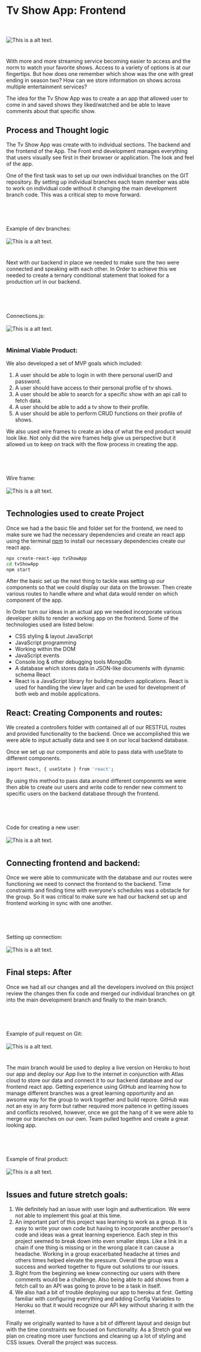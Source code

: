 # Tv Show App: Frontend



<br><br>
          ![This is a alt text.](https://github.com/Team-Steele/tvshowapp/blob/andrew/ImgAndGifs/project3searchEx.gif)
# 

With more and more streaming service becoming easier to access and the norm to watch your favorite shows. Access to a variety of options is at our fingertips. But how does one remember which show was the one with great ending in season two? How can we store information on shows across multiple entertainment services? 

The idea for the Tv Show App was to create a an app that allowed user to come in and saved shows they liked/watched and be able to leave comments about that specific show.

## Process and Thought logic

The Tv Show App was create with to individual sections. The backend and the frontend of the App. The Front end development manages everything that users visually see first in their browser or application. The look and feel of the app. 

One of the first task was to set up our own individual branches on the GIT repository. By setting up individual branches each team member was able to work on individual code without it changing the main development branch code. This was a critical step to move forward. 

#
<br><br>Example of dev branches:
<br><br>
          ![This is a alt text.](https://github.com/Team-Steele/tvshowapp/blob/andrew/ImgAndGifs/Screen%20Shot%202021-08-03%20at%206.43.04%20PM.png)
# 

Next with our backend in place we needed to make sure the two were connected and speaking with each other. In Order to achieve this we needed to create a ternary conditional statement that looked for a production url in our backend. 

#
<br><br>Connections.js:
<br><br>
          ![This is a alt text.](https://github.com/Team-Steele/tvshowapp/blob/andrew/ImgAndGifs/Screen%20Shot%202021-08-04%20at%2012.33.58%20PM.png)
# 

### Minimal Viable Product:
We also developed a set of MVP goals which included:
1. A user should be able to login in with there personal userID and password.
2. A user should have access to their personal profile of tv shows.
3. A user should be able to search for a specific show with an api call to fetch data. 
4. A user should be able to add a tv show to their profile. 
5. A user should be able to perform CRUD functions on their profile of shows.

We also used wire frames to create an idea of what the end product would look like. Not only did the wire frames help give us perspective but it allowed us to keep on track with the flow process in creating the app.

#
<br><br>Wire frame:
<br><br>
          ![This is a alt text.](https://github.com/Team-Steele/tvshowapp/blob/andrew/ImgAndGifs/project3ShowList.jpg)
# 

## Technologies used to create Project

Once we had a the basic file and folder set for the frontend, we need to make sure we had the necessary dependencies and create an react app using the terminal [npm](https://reactjs.org/docs/create-a-new-react-app.html) to install our necessary dependencies create our react app.
```bash
npx create-react-app tvShowApp
cd tvShowApp
npm start
```
After the basic set up the next thing to tackle was setting up our components so that we could display our data on the browser. Then create various routes to handle where and what data would render on which component of the app. 

In Order turn our ideas in an actual app we needed incorporate various developer skills to render a working app on the frontend. Some of the technologies used are listed below:

   * CSS styling & layout
 JavaScript
   * JavaScript programming
   * Working within the DOM
   * JavaScript events
   * Console.log & other debugging tools
 MongoDb 
   * A database which stores data in JSON-like 
     documents with dynamic schema
 React
   * React is a JavaScript library for building 
     modern applications. React is used for handling 
     the view layer and can be used for development 
     of both web and mobile applications.

## React: Creating Components and routes:

We created a controllers folder with contained all of our RESTFUL routes and provided functionality to the backend. Once we accomplished this we were able to input actually data and see it on our local backend database. 

Once we set up our components and able to pass data with useState to different components.  
```bash
import React, { useState } from 'react';
```
By using this method to pass data around different components we were then able to create our users and write code to render new comment to specific users on the backend database through the frontend.

#
<br><br>Code for creating a new user:
<br><br>
          ![This is a alt text.](https://github.com/Team-Steele/tvshowapp/blob/andrew/ImgAndGifs/Screen%20Shot%202021-08-04%20at%2011.37.47%20AM.png)
# 
 
## Connecting frontend and backend:
Once we were able to communicate with the database and our routes were functioning we need to connect the frontend to the backend. Time constraints and finding time with everyone's schedules was a obstacle for the group. So it was critical to make sure we had our backend set up and frontend working in sync with one another.  

#
<br><br>Setting up connection:
<br><br>
![This is a alt text.](https://github.com/Team-Steele/tvshowapp-backend/blob/andrew/imgAndGifs/Screen%20Shot%202021-08-04%20at%2010.26.32%20AM.png)
#

## Final steps: After 
Once we had all our changes and all the developers involved on this project review the changes then fix code and merged our individual branches on git into the main development branch and finally to the main branch. 

#
<br><br>Example of pull request on Git:
<br><br>
![This is a alt text.](https://github.com/Team-Steele/tvshowapp/blob/andrew/ImgAndGifs/Screen%20Shot%202021-08-04%20at%202.39.50%20PM.png)
#

The main branch would be used to deploy a live version on Heroku to host our app and deploy our App live to the internet in conjunction with Atlas cloud to store our data and connect it to our backend database and our frontend react app.
Getting experience using GitHub and learning how to manage different branches was a great learning opportunity and an awsome way for the group to work together and build repore. GitHub was not an esy in any form but rather required more paitence in getting issues and conflicts resolved, however, once we got the hang of it we were able to merge our branches on our own. Team pulled togethre and create a great looking app.
#
<br><br>Example of final product:
<br><br>
![This is a alt text.](https://github.com/Team-Steele/tvshowapp/blob/andrew/ImgAndGifs/Screen%20Shot%202021-08-04%20at%203.03.50%20PM.png)
#


## Issues and future stretch goals:

1. We definitely had an issue with user login and authentication. We were not able to implement this goal at this time.
2. An important part of this project was learning to work as a group. It is easy to write your own code but having to incorporate another person's code and ideas was a great learning experience. Each step in this project seemed to break down into even smaller steps. Like a link in a chain if one thing is missing or in the wrong place it can cause a headache. Working in a group exacerbated headache at times and others times helped elevate the pressure. Overall the group was a success and worked together to figure out solutions to our issues. 
3. Right from the beginning we knew connecting our users with there comments would be a challenge. Also being able to add shows from a fetch call to an API was going to prove to be a task in itself.  
4. We also had a bit of trouble deploying our app to heroku at first. Getting familiar with configuring everything and adding Config Variables to Heroku so that it would recognize our API key without sharing it with the internet. 

Finally we originally wanted to have a bit of different layout and design but with the time constraints we focused on functionality. As a Stretch goal we plan on creating more user functions and cleaning up a lot of styling and CSS issues. Overall the project was success. 

